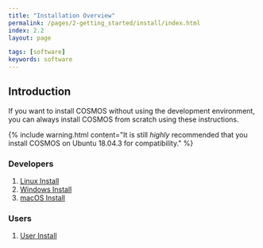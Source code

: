 ```yaml
---
title: "Installation Overview"
permalink: /pages/2-getting_started/install/index.html
index: 2.2
layout: page

tags: [software]
keywords: software
---
```


## Introduction

If you want to install COSMOS without using the development environment, you can always install COSMOS from scratch using these instructions.

{% include warning.html content="It is still _highly_ recommended that you install COSMOS on Ubuntu 18.04.3 for compatibility." %}


### Developers
1. [Linux Install]({{site.baseurl}}/pages/2-getting_started/install/ubuntu-install.html)
2. [Windows Install]({{site.baseurl}}/pages/2-getting_started/install/ubuntu-install.html)
3. [macOS Install](https://docs.google.com/document/d/146mBWBmxkAu0qBdSlCSer1nqVvOLBn_B-VzkcwpjhEU)

### Users
1. [User Install]({{site.baseurl}}/pages/2-getting_started/install/user-install.html)
